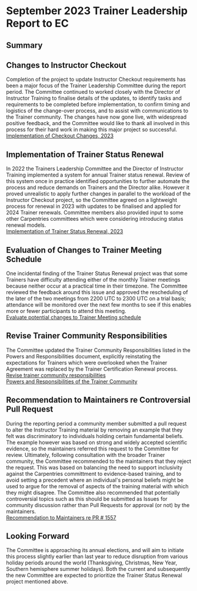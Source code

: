 # September 2023 Trainer Leadership Report to EC

## Summary

## Changes to Instructor Checkout

Completion of the project to update Instructor Checkout requirements has been a major focus of the Trainer Leadership Committee during the report period. The Committee continued to worked closely with the Director of Instructor Training to finalise details of the updates, to identify tasks and requirements to be completed before implementation, to confirm timing and logistics of the change-over process, and to assist with communications to the Trainer community. The changes have now gone live, with widespread positive feedback, and the Committee would like to thank all involved in this process for their hard work in making this major project so successful.   
[Implementation of Checkout Changes, 2023](https://github.com/carpentries/trainers/issues/251)

## Implementation of Trainer Status Renewal

In 2022 the Trainers Leadership Committee and the Director of Instructor Training implemented a system for annual Trainer status renewal. Review of this system once in practice identified opportunities to further automate the process and reduce demands on Trainers and the Director alike. However it proved unrealistic to apply further changes in parallel to the workload of the Instructor Checkout project, so the Committee agreed on a lightweight process for renewal in 2023 with updates to be finalised and applied for 2024 Trainer renewals. Committee members also provided input to some other Carpentries committees which were considering introducing status renewal models.   
[Implementation of Trainer Status Renewal, 2023](https://github.com/carpentries/trainers/issues/261)

## Evaluation of Changes to Trainer Meeting Schedule

One incidental finding of the Trainer Status Renewal project was that some Trainers have difficulty attending either of the monthly Trainer meetings because neither occur at a practical time in their timezone. The Committee reviewed the feedback around this issue and approved the rescheduling of the later of the two meetings from 2200 UTC to 2300 UTC on a trial basis; attendance will be monitored over the next few months to see if this enables more or fewer participants to attend this meeting.   
[Evaluate potential changes to Trainer Meeting schedule](https://github.com/carpentries/trainers/issues/245)

## Revise Trainer Community Responsibilities

The Committee updated the Trainer Community Responsibilities listed in the Powers and Responsibilities document, explicitly reinstating the expectations for Trainers which were overlooked when the Trainer Agreement was replaced by the Trainer Certification Renewal process.   
[Revise trainer community responsibilities](https://github.com/carpentries/trainers/issues/184)   
[Powers and Responsibilities of the Trainer Community](https://github.com/carpentries/trainers/blob/main/powers_responsibilities.md)

## Recommendation to Maintainers re Controversial Pull Request

During the reporting period a community member submitted a pull request to alter the Instructor Training material by removing an example that they felt was discriminatory to individuals holding certain fundamental beliefs. The example however was based on strong and widely accepted scientific evidence, so the maintainers referred this request to the Committee for review. Ultimately, following consultation with the broader Trainer community, the Committee recommended to the maintainers that they reject the request. This was based on balancing the need to support inclusivity against the Carpentries committment to evidence-based training, and to avoid setting a precedent where an individual's personal beliefs might be used to argue for the removal of aspects of the training material with which they might disagree. The Committee also recommended that potentially controversial topics such as this should be submitted as Issues for community discussion rather than Pull Requests for approval (or not) by the maintainers.   
[Recommendation to Maintainers re PR # 1557](https://github.com/carpentries/trainers/issues/260)

## Looking Forward 

The Committee is approaching its annual elections, and will aim to initiate this process slightly earlier than last year to reduce disruption from various holiday periods around the world (Thanksgiving, Christmas, New Year, Southern hemisphere summer holidays). Both the current and subsequently the new Committee are expected to prioritize the Trainer Status Renewal project mentioned above.
